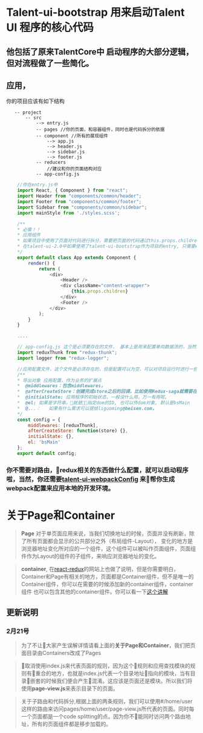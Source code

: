 # Talent-ui-bootstrap 用来启动Talent UI 程序的核心代码

 ## 他包括了原来TalentCore中 启动程序的大部分逻辑，但对流程做了一些简化。

 ## 应用，
 你的项目应该有如下结构
 ```
    -- project
        -- src
            --> entry.js
            -- pages //你的页面，和容器组件，同时也是代码拆分的依据
            -- component //所有的展现组件
                --> app.js
                --> header.js
                --> sidebar.js
                --> footer.js
            -- reducers
                //建议和你的页面结构对应
            -- app-config.js

 ```

```js
    //你在entry.js中
    import React, { Component } from "react";
    import Header from "components/common/header";
    import Footer from "components/common/footer";
    import Sidebar from "components/common/sidebar";
    import mainStyle from './styles.scss';

    /**
    * 必需！！
    * 应用组件
    * 如果项目中使用了页面对代码进行拆分，需要把页面的代码通过this.props.children来访问页面组件
    * 在talent-ui-2.0中如果使用了talent-ui-bootstrap作为项目的entry, 只需要export组件就可以了
    */
    export default class App extends Component {
        render() {
            return (
                <div>
                    <Header />
                    <div className="content-wrapper">
                        {this.props.children}
                    </div>
                    <Footer />
                </div>
            );
        }
    }

    ....

    // app-config.js 这个是必须要存在的文件， 基本上是用来配置单向数据流的，当然如果需要其他的扩展点，也会通过这个文件来实现，比如el
    import reduxThunk from "redux-thunk";
    import logger from "redux-logger";

    //应用配置文件，这个文件是必须存在的，但是配置可以为空，可以对项目运行时进行一些配置，比如，配置应用的初始state, redux中间件
    /**
    * 导出对象 应用配置，作为业务的扩展点
    *  @middlewares：包含middlewares，
    *  @afterCreateStore：创建完成store之后的回调，比如使用Redux-saga就需要在创建完store之后运行Saga
    *  @initialState: 应用程序的初始状态，一般没什么用，万一有用呢。
    *  @el: 如果是字符串，就是指定dom的ID, 也可以传dom对象, 默认是bsMain
    *  @...：   如果有什么需求可以提给liguoming@beisen.com，
    */
    const config = {
        middlewares: [reduxThunk],
        afterCreateStore: function(store) {},
        initialState: {},
        el: 'bsMain'
    };
    export default config;

```





### 你不需要对路由，redux相关的东西做什么配置，就可以启动程序啦，当然，你还需要[talent-ui-webpackConfig](http://gitlab.beisencorp.com/ux-cnpm/talent-ui-webpack-config) 来帮你生成webpack配置来应用本地的开发环境。


# 关于Page和Container

> **Page** 对于单页面应用来说，当我们切换地址的时候，页面并没有刷新，除了所有页面都会显示的公共部分之外（布局组件-Layout）， 变化的地方是浏览器地址变化所对应的一个组件，这个组件可以被叫作页面组件，页面组件作为Layout的组件的子组件，来响应浏览器地址的变化。

> **container**, 在[react-redux](http://redux.js.org/docs/basics/UsageWithReact.html)的网站上也做了说明，但是你需要明白，Container和Page有相关的地方，页面都是Container组件，但不是唯一的Container组件，你可以在需要的时候添加新的container组件，container组件 也可以包含其他的container组件。你可以看一下[这个讲解](http://b8836390.wiz03.com/share/s/2UwSeg0IDkMu2_Oa1d3k5No_3Nre4k28t4Pq2txChW3LGl9B)


## 更新说明

### 2月21号

> 为了不让大家产生误解详情请看上面的**关于Page和Container**，我们把页面目录由Containers改成了Pages

> 取消使用index.js来代表页面的规则，因为这个规则和应用查找模块的规则有重合的地方，也就是index.js代表一个目录地址指向的模块，当有目录嵌套的时候我们便会产生混淆。这应该是页面还是模块。所以我们将使用**page-view.js**来表示目录下的页面。

> 关于子路由和代码拆分,根据上面的两条规则，我们可以使用#/home/user这样的路由来访问pages/home/user/page-view.js所代表的页面。同时每一个页面都是一个code splitting的点。因为你不能同时访问两个路由地址，所有的页面组件都是移步加载的。
